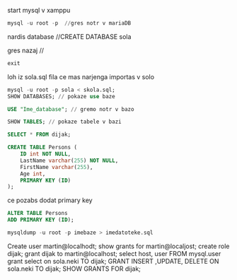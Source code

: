 start mysql v xamppu
```sql
mysql -u root -p  //gres notr v mariaDB
```
nardis database //CREATE DATABASE sola

gres nazaj //
```sql
exit
```
loh iz sola.sql fila ce mas narjenga importas v solo
```sql
mysql -u root -p sola < skola.sql;
SHOW DATABASES; // pokaze use baze

USE "Ime_database"; // gremo notr v bazo

SHOW TABLES; // pokaze tabele v bazi

SELECT * FROM dijak;
```

```sql
CREATE TABLE Persons (
    ID int NOT NULL,
    LastName varchar(255) NOT NULL,
    FirstName varchar(255),
    Age int,
    PRIMARY KEY (ID)
);
```
ce pozabs dodat primary key
```sql
ALTER TABLE Persons
ADD PRIMARY KEY (ID);
```

```sql
mysqldump -u root -p imebaze > imedatoteke.sql
```

Create user martin@localhodt;
show grants for martin@localjost;
create role dijak;
grant dijak to martin@localhost;
select host, user FROM mysql.user
grant select on sola.neki TO dijak;
GRANT INSERT ,UPDATE, DELETE ON sola.neki TO dijak;
SHOW GRANTS FOR dijak;

